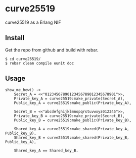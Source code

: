 # curve25519
curve25519 as a Erlang NIF

## Install

Get the repo from github and build with rebar.

```
$ cd curve25519/
$ rebar clean compile eunit doc
```

## Usage

```
show_me_how() ->
    Secret_A = <<"01234567890123456789012345678901">>,
    Private_key_A = curve25519:make_private(Secret_A),
    Public_key_A = curve25519:make_public(Private_key_A),

    Secret_B = <<"abcdefghijklmnopqrstuvwxyz012345">>,
    Private_key_B = curve25519:make_private(Secret_B),
    Public_key_B = curve25519:make_public(Private_key_B),

    Shared_key_A = curve25519:make_shared(Private_key_A, Public_key_B),
    Shared_key_B = curve25519:make_shared(Private_key_B, Public_key_A),
    
    Shared_key_A == Shared_key_B.
```
